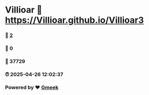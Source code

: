 # Villioar :link: https://Villioar.github.io/Villioar3 
### :page_facing_up: [2](https://Villioar.github.io/Villioar3/tag.html) 
### :speech_balloon: 0 
### :hibiscus: 37729 
### :alarm_clock: 2025-04-26 12:02:37 
### Powered by :heart: [Gmeek](https://github.com/Meekdai/Gmeek)
